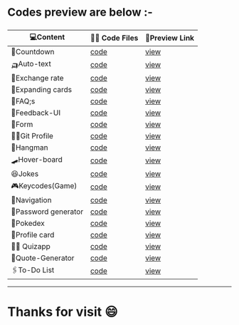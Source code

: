<b><h3>Codes preview are below :-</h3></b>
---
|💻Content             |👨‍💻 Code Files                                                                     |🔗Preview Link                                        |
|---                    |---                                                                               |---                                                   |  
|🔢Countdown           |[code]( https://github.com/Khush1009i/mini--projects/tree/main/animation-countdown)|[view](https://lucky-florentine-900227.netlify.app/)  |
|🛺Auto-text           |[code](https://github.com/Khush1009i/mini--projects/tree/main/auto-text)         |[view](https://majestic-gumdrop-9a857d.netlify.app/)    | 
| 💱Exchange rate      |[code](https://github.com/Khush1009i/mini--projects/tree/main/exchange-rate)     |[view](https://nimble-narwhal-6026c5.netlify.app/)      |
|🎴Expanding cards     |[code](https://github.com/Khush1009i/mini--projects/tree/main/expanding%20cards) |[view](https://legendary-shortbread-ece861.netlify.app/)|
|🎴FAQ;s               |[code](https://github.com/Khush1009i/mini--projects/tree/main/faq's)             |[view](https://moonlit-druid-d992ab.netlify.app/)       |
|🏣Feedback-UI         |[code](https://github.com/Khush1009i/mini--projects/tree/main/feedback-UI)       |[view](https://lambent-buttercream-5ebba3.netlify.app/) |
|💁Form                |[code](https://github.com/Khush1009i/mini--projects/tree/main/form)              |[view](https://stellular-pony-52fd34.netlify.app/)      |
|🧑‍💼Git Profile         |[code](https://github.com/Khush1009i/mini--projects/tree/main/github%20profiles) |[view](https://glowing-croquembouch4492dc.netlify.app/) |
|🐒Hangman             |[code](https://github.com/Khush1009i/mini--projects/tree/main/hangman)           |[view](https://keen-quokka-8f1b52.netlify.app/)         |
| 🛹Hover-board        |[code](https://github.com/Khush1009i/mini--projects/tree/main/Hoverboard)        |[view](https://resplendent-kitsune-2b2a01.netlify.app/) |
|😆Jokes               |[code](https://github.com/Khush1009i/mini--projects/tree/main/jokes)             |[view](https://boisterous-salamander-3220ff.netlify.app/)|
|🎮Keycodes(Game)      |[code](https://github.com/Khush1009i/mini--projects/tree/main/keycodes!)         |[view](https://joyful-crostata-81d07a.netlify.app/)     |
|📱Navigation          |[code]( https://github.com/Khush1009i/mini--projects/tree/main/mobile-navigation)|[view](https://unique-sable-d3aa86.netlify.app/)        |  
|🔏Password generator  |[code](https://github.com/Khush1009i/mini--projects/tree/main/password-generator)|[view](https://aquamarine-elf-603e9a.netlify.app/)      |
|🐯Pokedex             |[code](https://github.com/Khush1009i/mini--projects/tree/main/pokedex)           |[view](https://visionary-bombolone-c3b8f0.netlify.app/) |
|🪪Profile card        |[code](https://github.com/Khush1009i/mini--projects/tree/main/profile-card)      |[view](https://dapper-sundae-227be0.netlify.app/)       |
|👨‍🏫 Quizapp            |[code](https://github.com/Khush1009i/mini--projects/tree/main/quizapp)           |[view](https://rainbow-marshmallow-85507a.netlify.app/) |
|📑Quote-Generator     |[code](https://github.com/Khush1009i/mini--projects/tree/main/quote-Gen )        |[view](https://visionary-malasada-77e9d7.netlify.app/)  |
|🖇️To-Do List          |[code](https://github.com/Khush1009i/mini--projects/tree/main/to-do%20list)      |[view](https://fanciful-bavarois-cfba54.netlify.app/)   |

---


<h1>Thanks for visit 😄</h1>
